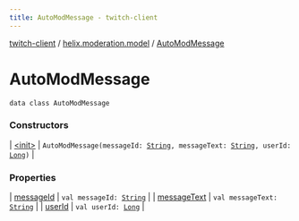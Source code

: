 ```yaml
---
title: AutoModMessage - twitch-client
---
```


[twitch-client](../../index.html) / [helix.moderation.model](../index.html) / [AutoModMessage](./index.html)

# AutoModMessage

`data class AutoModMessage`

### Constructors

| [&lt;init&gt;](-init-.html) | `AutoModMessage(messageId: `[`String`](https://kotlinlang.org/api/latest/jvm/stdlib/kotlin/-string/index.html)`, messageText: `[`String`](https://kotlinlang.org/api/latest/jvm/stdlib/kotlin/-string/index.html)`, userId: `[`Long`](https://kotlinlang.org/api/latest/jvm/stdlib/kotlin/-long/index.html)`)` |

### Properties

| [messageId](message-id.html) | `val messageId: `[`String`](https://kotlinlang.org/api/latest/jvm/stdlib/kotlin/-string/index.html) |
| [messageText](message-text.html) | `val messageText: `[`String`](https://kotlinlang.org/api/latest/jvm/stdlib/kotlin/-string/index.html) |
| [userId](user-id.html) | `val userId: `[`Long`](https://kotlinlang.org/api/latest/jvm/stdlib/kotlin/-long/index.html) |

